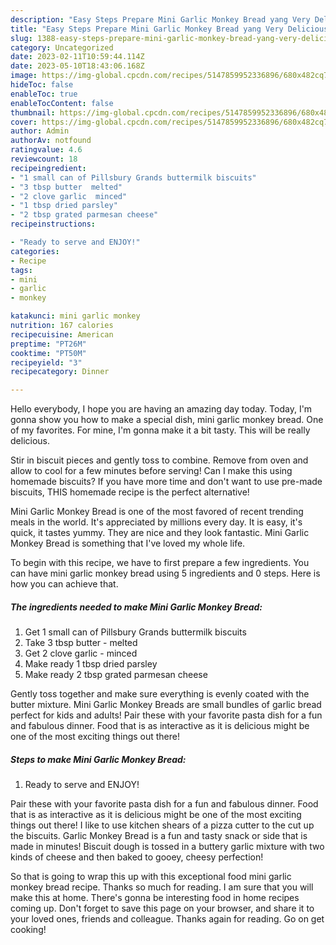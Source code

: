 ```yaml
---
description: "Easy Steps Prepare Mini Garlic Monkey Bread yang Very Delicious"
title: "Easy Steps Prepare Mini Garlic Monkey Bread yang Very Delicious"
slug: 1388-easy-steps-prepare-mini-garlic-monkey-bread-yang-very-delicious
category: Uncategorized
date: 2023-02-11T10:59:44.114Z
date: 2023-05-10T18:43:06.168Z
image: https://img-global.cpcdn.com/recipes/5147859952336896/680x482cq70/mini-garlic-monkey-bread-recipe-main-photo.jpg
hideToc: false
enableToc: true
enableTocContent: false
thumbnail: https://img-global.cpcdn.com/recipes/5147859952336896/680x482cq70/mini-garlic-monkey-bread-recipe-main-photo.jpg
cover: https://img-global.cpcdn.com/recipes/5147859952336896/680x482cq70/mini-garlic-monkey-bread-recipe-main-photo.jpg
author: Admin
authorAv: notfound
ratingvalue: 4.6
reviewcount: 18
recipeingredient:
- "1 small can of Pillsbury Grands buttermilk biscuits"
- "3 tbsp butter  melted"
- "2 clove garlic  minced"
- "1 tbsp dried parsley"
- "2 tbsp grated parmesan cheese"
recipeinstructions:

- "Ready to serve and ENJOY!"
categories:
- Recipe
tags:
- mini
- garlic
- monkey

katakunci: mini garlic monkey 
nutrition: 167 calories
recipecuisine: American
preptime: "PT26M"
cooktime: "PT50M"
recipeyield: "3"
recipecategory: Dinner

---
```



Hello everybody, I hope you are having an amazing day today. Today, I'm gonna show you how to make a special dish, mini garlic monkey bread. One of my favorites. For mine, I'm gonna make it a bit tasty. This will be really delicious.

Stir in biscuit pieces and gently toss to combine. Remove from oven and allow to cool for a few minutes before serving! Can I make this using homemade biscuits? If you have more time and don&#39;t want to use pre-made biscuits, THIS homemade recipe is the perfect alternative!

Mini Garlic Monkey Bread is one of the most favored of recent trending meals in the world. It's appreciated by millions every day. It is easy, it's quick, it tastes yummy. They are nice and they look fantastic. Mini Garlic Monkey Bread is something that I've loved my whole life.


To begin with this recipe, we have to first prepare a few ingredients. You can have mini garlic monkey bread using 5 ingredients and 0 steps. Here is how you can achieve that.

<!--inarticleads1-->

##### The ingredients needed to make Mini Garlic Monkey Bread:

1. Get 1 small can of Pillsbury Grands buttermilk biscuits
1. Take 3 tbsp butter - melted
1. Get 2 clove garlic - minced
1. Make ready 1 tbsp dried parsley
1. Make ready 2 tbsp grated parmesan cheese


Gently toss together and make sure everything is evenly coated with the butter mixture. Mini Garlic Monkey Breads are small bundles of garlic bread perfect for kids and adults! Pair these with your favorite pasta dish for a fun and fabulous dinner. Food that is as interactive as it is delicious might be one of the most exciting things out there! 

<!--inarticleads2-->

##### Steps to make Mini Garlic Monkey Bread:


1. Ready to serve and ENJOY!

Pair these with your favorite pasta dish for a fun and fabulous dinner. Food that is as interactive as it is delicious might be one of the most exciting things out there! I like to use kitchen shears of a pizza cutter to the cut up the biscuits. Garlic Monkey Bread is a fun and tasty snack or side that is made in minutes! Biscuit dough is tossed in a buttery garlic mixture with two kinds of cheese and then baked to gooey, cheesy perfection! 

So that is going to wrap this up with this exceptional food mini garlic monkey bread recipe. Thanks so much for reading. I am sure that you will make this at home. There's gonna be interesting food in home recipes coming up. Don't forget to save this page on your browser, and share it to your loved ones, friends and colleague. Thanks again for reading. Go on get cooking!
